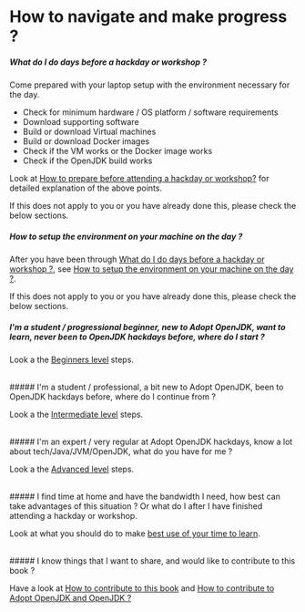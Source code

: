 # How to navigate and make progress ?

##### What do I do days before a hackday or workshop ?
Come prepared with your laptop setup with the environment necessary for the day.
- Check for minimum hardware / OS platform / software requirements
- Download supporting software
- Build or download Virtual machines
- Build or download Docker images
- Check if the VM works or the Docker image works
- Check if the OpenJDK build works

Look at [How to prepare before attending a hackday or workshop?](prepare-before-hackday.md) for detailed explanation of the above points.

If this does not apply to you or you have already done this, please check the below sections.

##### How to setup the environment on your machine on the day ?

After you have been through [What do I do days before a hackday or workshop ?](prepare-before-hackday.md), see [How to setup the environment on your machine on the day ?](prepare-an-environment-machine.md).

If this does not apply to you or you have already done this, please check the below sections.


##### I'm a student / progressional beginner, new to Adopt OpenJDK, want to learn, never been to OpenJDK hackdays before, where do I start ?
Look a the [Beginners level](beginners-level.md) steps.

<br/>
##### I'm a student / professional, a bit new to Adopt OpenJDK, been to OpenJDK hackdays before, where do I continue from ?

Look a the [Intermediate level](intermediate-level.md) steps.

<br/>
##### I'm an expert / very regular at Adopt OpenJDK hackdays, know a lot about tech/Java/JVM/OpenJDK, what do you have for me ?

Look a the [Advanced level](advanced-level.md) steps.

<br/>
##### I find time at home and have the bandwidth I need, how best can take advantages of this situation ? Or what do I after I have finished attending a hackday or workshop.

Look at what you should do to make [best use of your time to learn](free-time-ample-bandwidth.md).

<br/>
##### I know things that I want to share, and would like to contribute to this book ?

Have a look at [How to contribute to this book](contribute.md) and [How to contribute to Adopt OpenJDK and OpenJDK ?](how_to_contribute_to_adopt_openjdk_and_openjdk.md)

<br/>